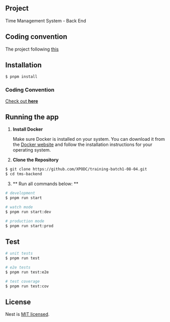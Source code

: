 ## Project

Time Management System - Back End
## Coding convention
The project following <a href="https://github.com/basarat/typescript-book/blob/master/docs/styleguide/styleguide.md"> this</a> 

## Installation

```bash
$ pnpm install
```

### Coding Convention
<a href="https://github.com/basarat/typescript-book/blob/master/docs/styleguide/styleguide.md">Check out <strong>here</strong> </a>
## Running the app

1. **Install Docker**

   Make sure Docker is installed on your system. You can download it from the [Docker website](https://www.docker.com/get-started) and follow the installation instructions for your operating system.

2. **Clone the Repository**

```bash
$ git clone https://github.com/XPODC/training-batch1-08-04.git
$ cd tms-backend
```

3. ** Run all commands below: **

```bash
# development
$ pnpm run start

# watch mode
$ pnpm run start:dev

# production mode
$ pnpm run start:prod
```

## Test

```bash
# unit tests
$ pnpm run test

# e2e tests
$ pnpm run test:e2e

# test coverage
$ pnpm run test:cov
```
## License

Nest is [MIT licensed](LICENSE).
